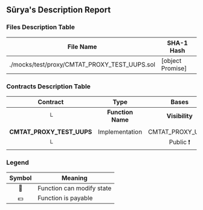 ## Sūrya's Description Report

### Files Description Table


|  File Name  |  SHA-1 Hash  |
|-------------|--------------|
| ./mocks/test/proxy/CMTAT_PROXY_TEST_UUPS.sol | [object Promise] |


### Contracts Description Table


|  Contract  |         Type        |       Bases      |                  |                 |
|:----------:|:-------------------:|:----------------:|:----------------:|:---------------:|
|     └      |  **Function Name**  |  **Visibility**  |  **Mutability**  |  **Modifiers**  |
||||||
| **CMTAT_PROXY_TEST_UUPS** | Implementation | CMTAT_PROXY_UUPS |||
| └ | <Constructor> | Public ❗️ | 🛑  | CMTAT_PROXY_UUPS |


### Legend

|  Symbol  |  Meaning  |
|:--------:|-----------|
|    🛑    | Function can modify state |
|    💵    | Function is payable |
